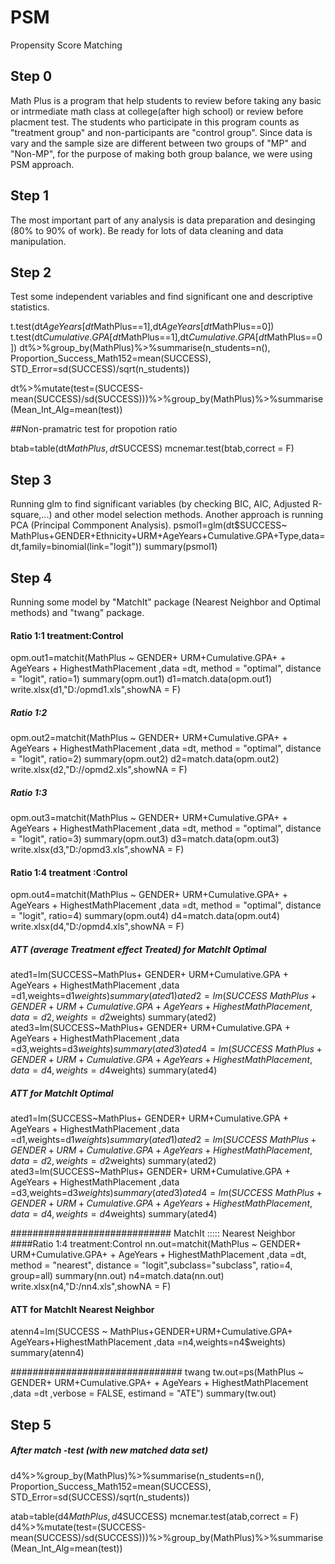 # PSM
Propensity Score Matching


## Step 0
Math Plus is a program that help students to review before taking any basic or intrmediate math class at college(after high school) or review before placment test. The students who participate in this program counts as "treatment group" and non-participants are "control group". Since data is vary and the sample size are different between two groups of "MP" and "Non-MP", for the purpose of making both group balance, we were using PSM approach.

## Step 1
The most important part of any analysis is data preparation and desinging (80% to 90% of work). Be ready for lots of data cleaning and data manipulation. 

## Step 2
Test some independent variables and find significant one and descriptive statistics.

t.test(dt$AgeYears[dt$MathPlus==1],dt$AgeYears[dt$MathPlus==0])
t.test(dt$Cumulative.GPA[dt$MathPlus==1],dt$Cumulative.GPA[dt$MathPlus==0])
dt%>%group_by(MathPlus)%>%summarise(n_students=n(), Proportion_Success_Math152=mean(SUCCESS), STD_Error=sd(SUCCESS)/sqrt(n_students))

dt%>%mutate(test=(SUCCESS-mean(SUCCESS)/sd(SUCCESS)))%>%group_by(MathPlus)%>%summarise(Mean_Int_Alg=mean(test))

##Non-pramatric test for propotion ratio 

btab=table(dt$MathPlus,dt$SUCCESS)
mcnemar.test(btab,correct = F)


## Step 3
Running glm to find significant variables (by checking BIC, AIC, Adjusted R-square,...) and other model selection methods. Another approach is running PCA (Principal Commponent Analysis).
psmol1=glm(dt$SUCCESS~ MathPlus+GENDER+Ethnicity+URM+AgeYears+Cumulative.GPA+Type,data=dt,family=binomial(link="logit"))
summary(psmol1)



## Step 4

Running some model by "MatchIt" package (Nearest Neighbor and Optimal methods) and "twang" package.

#### Ratio 1:1 treatment:Control
opm.out1=matchit(MathPlus ~  GENDER+ URM+Cumulative.GPA+ + AgeYears + HighestMathPlacement ,data =dt,
                method = "optimal", distance = "logit", ratio=1)
summary(opm.out1)
d1=match.data(opm.out1)
write.xlsx(d1,"D:/opmd1.xls",showNA = F)
##### Ratio 1:2
opm.out2=matchit(MathPlus ~  GENDER+ URM+Cumulative.GPA+ + AgeYears + HighestMathPlacement ,data =dt,
                 method = "optimal", distance = "logit", ratio=2)
summary(opm.out2)
d2=match.data(opm.out2)
write.xlsx(d2,"D://opmd2.xls",showNA = F)
##### Ratio 1:3
opm.out3=matchit(MathPlus ~  GENDER+ URM+Cumulative.GPA+ + AgeYears + HighestMathPlacement ,data =dt,
                 method = "optimal", distance = "logit", ratio=3)
summary(opm.out3)
d3=match.data(opm.out3)
write.xlsx(d3,"D:/opmd3.xls",showNA = F)
#### Ratio 1:4 treatment :Control
opm.out4=matchit(MathPlus ~  GENDER+ URM+Cumulative.GPA+ + AgeYears + HighestMathPlacement ,data =dt,
                method = "optimal", distance = "logit", ratio=4)
summary(opm.out4)
d4=match.data(opm.out4)
write.xlsx(d4,"D:/opmd4.xls",showNA = F)

##### ATT (average Treatment effect Treated) for MatchIt Optimal
ated1=lm(SUCCESS~MathPlus+ GENDER+ URM+Cumulative.GPA + AgeYears + HighestMathPlacement ,data =d1,weights=d1$weights)
summary(ated1)
ated2=lm(SUCCESS~MathPlus+ GENDER+ URM+Cumulative.GPA + AgeYears + HighestMathPlacement ,data =d2,weights=d2$weights)
summary(ated2)
ated3=lm(SUCCESS~MathPlus+ GENDER+ URM+Cumulative.GPA + AgeYears + HighestMathPlacement ,data =d3,weights=d3$weights)
summary(ated3)
ated4=lm(SUCCESS~MathPlus+ GENDER+ URM+Cumulative.GPA + AgeYears + HighestMathPlacement ,data =d4,weights=d4$weights)
summary(ated4)

##### ATT for MatchIt Optimal
ated1=lm(SUCCESS~MathPlus+ GENDER+ URM+Cumulative.GPA + AgeYears + HighestMathPlacement ,data =d1,weights=d1$weights)
summary(ated1)
ated2=lm(SUCCESS~MathPlus+ GENDER+ URM+Cumulative.GPA + AgeYears + HighestMathPlacement ,data =d2,weights=d2$weights)
summary(ated2)
ated3=lm(SUCCESS~MathPlus+ GENDER+ URM+Cumulative.GPA + AgeYears + HighestMathPlacement ,data =d3,weights=d3$weights)
summary(ated3)
ated4=lm(SUCCESS~MathPlus+ GENDER+ URM+Cumulative.GPA + AgeYears + HighestMathPlacement ,data =d4,weights=d4$weights)
summary(ated4)

############################# MatchIt ::::: Nearest Neighbor 
####Ratio 1:4 treatment:Control
nn.out=matchit(MathPlus ~  GENDER+ URM+Cumulative.GPA+ + AgeYears + HighestMathPlacement ,data =dt,
                 method = "nearest", distance = "logit",subclass="subclass", ratio=4, group=all)
summary(nn.out)
n4=match.data(nn.out)
write.xlsx(n4,"D:/nn4.xls",showNA = F)
#### ATT for MatchIt Nearest Neighbor
atenn4=lm(SUCCESS ~ MathPlus+GENDER+URM+Cumulative.GPA+ AgeYears+HighestMathPlacement ,data =n4,weights=n4$weights)
summary(atenn4)

###############################   twang
tw.out=ps(MathPlus ~  GENDER+ URM+Cumulative.GPA+ + AgeYears + HighestMathPlacement ,data =dt
          ,verbose = FALSE, estimand = "ATE")
summary(tw.out)

## Step 5
##### After match -test (with new matched data set)
d4%>%group_by(MathPlus)%>%summarise(n_students=n(), Proportion_Success_Math152=mean(SUCCESS), STD_Error=sd(SUCCESS)/sqrt(n_students))

atab=table(d4$MathPlus,d4$SUCCESS)
mcnemar.test(atab,correct = F)
d4%>%mutate(test=(SUCCESS-mean(SUCCESS)/sd(SUCCESS)))%>%group_by(MathPlus)%>%summarise(Mean_Int_Alg=mean(test))


